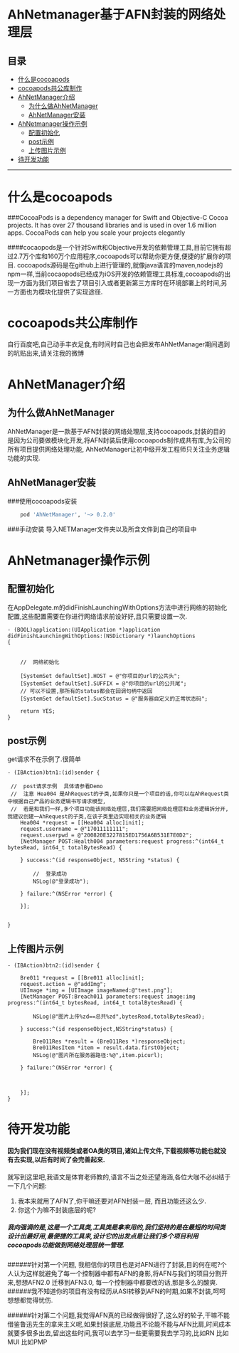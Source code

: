 AhNetmanager基于AFN封装的网络处理层
===
## 目录
* [什么是cocoapods](#what_cocoa)
* [cocoapods共公库制作](#make_coca)
* [AhNetManager介绍](*intro_ahnet)
	* [为什么做AhNetManager](*dowhat_ahnet)
	* [AhNetManager安装](*install_ahnet) 
* [AhNetmanager操作示例](*examples_ahnet)
	* [配置初始化](*set_ahnet)
	* [post示例](*post_ahnet)
	* [上传图片示例](*postimg_ahnet)  
* [待开发功能](*undo_ahnet)
	
	
---

# <a id="what_cocoa"></a> 什么是cocoapods

###CocoaPods is a dependency manager for Swift and Objective-C Cocoa projects. It has over 27 thousand libraries and is used in over 1.6 million apps. CocoaPods can help you scale your projects elegantly

####cocaopods是一个针对Swift和Objective开发的依赖管理工具,目前它拥有超过2.7万个库和160万个应用程序,cocoapods可以帮助你更方便,便捷的扩展你的项目.
cocoapods源码是在github上进行管理的,就像java语言的maven,nodejs的npm一样,当前cocaopods已经成为iOS开发的依赖管理工具标准,cocoapods的出现一方面为我们项目省去了项目引入或者更新第三方库时在环境部署上的时间,另一方面也为模块化提供了实现途径.

# <a id="make_coca"></a> cocoapods共公库制作

 自行百度吧,自己动手丰衣足食,有时间时自己也会把发布AhNetManager期间遇到的坑贴出来,请<a id="http://weibo.com/u/6042582447?topnav=1&wvr=6&topsug=1&is_hot=1">关注我的微博</a>
 
# <a id="intro_ahnet"></a> AhNetManager介绍
## <a id="dowhat_ahnet"></a> 为什么做AhNetManager

 AhNetManager是一款基于AFN封装的网络处理层,支持cocoapods,封装的目的是因为公司要做模块化开发,将AFN封装后使用cocoapods制作成共有库,为公司的所有项目提供网络处理功能, AhNetManager让初中级开发工程师只关注业务逻辑功能的实现.
## <a id="install_ahnet"></a> AhNetManager安装
###使用cocoapods安装
```ruby
	pod 'AhNetManager', '~> 0.2.0'
```
###手动安装
 导入NETManager文件夹以及所含文件到自己的项目中
# <a id="examples_ahnet"></a> AhNetmanager操作示例
## <a id="set_ahnet"></a> 配置初始化
在AppDelegate.m的didFinishLaunchingWithOptions方法中进行网络的初始化配置,这些配置需要在你进行网络请求前设好好,且只需要设置一次.

```objc
- (BOOL)application:(UIApplication *)application didFinishLaunchingWithOptions:(NSDictionary *)launchOptions
{
    
    
    //  网络初始化
    
    [SystemSet defaultSet].HOST = @"你项目的url的公共头";
    [SystemSet defaultSet].SUFFIX = @"你项目的url的公共尾";
    // 可以不设置,那所有的status都会在回调句柄中返回
    [SystemSet defaultSet].SucStatus = @"服务器自定义的正常状态码";
    
    return YES;
}
``` 
## <a id="post_ahnet"></a> post示例

get请求不在示例了.很简单

```objc
- (IBAction)btn1:(id)sender {
    
 //  post请求示例  具体请参看Demo 
 //  注意 Hea004 是AhRequest的子类,如果你只是一个项目的话,你可以在AhRequest类中根据自己产品的业务逻辑书写请求模型,
 //  若是和我们一样,多个项目功能该网络处理层,我们需要把网络处理层和业务逻辑拆分开,我建议创建一AhRequest的子类,在该子类里边实现相关的业务逻辑
    Hea004 *request = [[Hea004 alloc]init];
    request.username = @"17011111111";
    request.userpwd = @"200820E3227815ED1756A6B531E7E0D2";
    [NetManager POST:Health004 parameters:request progress:^(int64_t bytesRead, int64_t totalBytesRead) {
        
    } success:^(id responseObject, NSString *status) {
        
        //  登录成功
        NSLog(@"登录成功");
        
    } failure:^(NSError *error) {
        
    }];
    
    
}
``` 
## <a id="postimg_ahnet"></a> 上传图片示例

```objc
- (IBAction)btn2:(id)sender {
    
    Bre011 *request = [[Bre011 alloc]init];
    request.action = @"addImg";
    UIImage *img = [UIImage imageNamed:@"test.png"];
    [NetManager POST:Breach011 parameters:request image:img progress:^(int64_t bytesRead, int64_t totalBytesRead) {
        
        NSLog(@"图片上传%zd==总共%zd",bytesRead,totalBytesRead);
        
    } success:^(id responseObject,NSString*status) {
        
        Bre011Res *result = (Bre011Res *)responseObject;
        Bre011ResItem *item = result.data.firstObject;
        NSLog(@"图片所在服务器路径:%@",item.picurl);
        
    } failure:^(NSError *error) {
        
        
        
    }];
}
```
# <a id="undo_ahnet"></a> 待开发功能
####  因为我们现在没有视频类或者OA类的项目,诸如上传文件,下载视频等功能也就没有去实现,以后有时间了会完善起来.

就写到这里吧,我语文是体育老师教的,语言不当之处还望海涵,各位大咖不必纠结于一下几个问题:

1. 我本来就用了AFN了,你干嘛还要对AFN封装一层, 而且功能还这么少.
2. 你这个为嘛不封装底层的呢?



##### 我向强调的是,这是一个工具类,工具类是拿来用的,我们坚持的是在最短的时间类设计出最好用,最便捷的工具来,设计它的出发点是让我们多个项目利用cocoapods功能做到网络处理层统一管理.

######针对第一个问题, 我相信你的项目也是对AFN进行了封装,目的何在呢?个人认为这样就避免了每一个控制器中都有AFN的身影,将AFN与我们的项目分割开来,想想AFN2.0 迁移到AFN3.0, 每一个控制器中都要改的话,那是多么的酸爽.
######我不知道你的项目有没有经历从ASI转移到AFN的时期,如果不封装,呵呵 想想都觉得忧伤.

######针对第二个问题,我觉得AFN真的已经做得很好了,这么好的轮子,干嘛不能借鉴鲁迅先生的拿来主义呢,如果封装底层,功能且不论能不能与AFN比肩,时间成本就要多很多出去,留出这些时间,我可以去学习一些更需要我去学习的,比如RN  比如MUI 比如PMP



 

 
 


